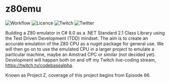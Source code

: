# z80emu

![Workflow](https://github.com/essenbee/z80emu/workflows/.NET%20Core/badge.svg)
![Licence](https://img.shields.io/github/license/essenbee/z80emu)
![Twitch](https://img.shields.io/twitch/status/codebasealpha)
![Twitter](https://img.shields.io/twitter/follow/codebasealpha?label=Follow&style=social)

Building a Z80 emulator in C# 8.0 as a .NET Standard 2.1 Class Library using the Test Driven Development (TDD) mindset. The aim is to create an accurate emulation of the Z80 CPU as a nuget package for general use. We will then go on to use the emulated CPU in a larger project to emulate a particular machine, maybe an Amstrad CPC or similar (not decided yet). Development will happen both on and off my Twitch live-coding stream, https://twitch.tv/codebasealpha.

Known as Project Z, coverage of this project begins from Episode 66.
